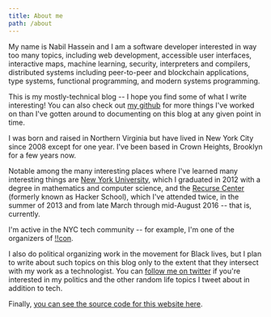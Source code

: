 ```yaml
---
title: About me
path: /about
---
```

My name is Nabil Hassein and
I am a software developer interested in way too many topics, including
web development, accessible user interfaces,
interactive maps, machine learning, security, interpreters and compilers,
distributed systems including peer-to-peer and blockchain applications,
type systems, functional programming, and modern systems programming.

This is my mostly-technical blog -- I hope you find some of what I write interesting!
You can also check out [my github](https://github.com/nabilhassein/) for more things I've worked on
than I've gotten around to documenting on this blog at any given point in time.

I was born and raised in Northern Virginia but have lived in New York City since 2008 except for one year.
I've been based in Crown Heights, Brooklyn for a few years now.

Notable among the many interesting places where I've learned many interesting things are
[New York University](https://www.nyu.edu), which I graduated in 2012 with a degree in mathematics and computer science,
and the [Recurse Center](https://recurse.com) (formerly known as Hacker School),
which I've attended twice, in the summer of 2013 and from late March through mid-August 2016 -- that is, currently.

I'm active in the NYC tech community -- for example, I'm one of the organizers of [!!con](http://bangbangcon.com).

I also do political organizing work in the movement for Black lives,
but I plan to write about such topics on this blog only to the extent
that they intersect with my work as a technologist.
You can [follow me on twitter](https://twitter.com/NabilHassein) if you're interested in my politics
and the other random life topics I tweet about in addition to tech.

Finally, [you can see the source code for this website here](https://github.com/nabilhassein/nabilhassein.github.io).
